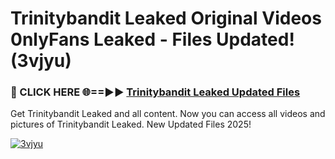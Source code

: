 # Trinitybandit Leaked Original Videos 0nlyFans Leaked - Files Updated! (3vjyu)

<h3>🔴 CLICK HERE 🌐==►► <a href="https://tinyurl.com/2wckxsce" rel="nofollow">Trinitybandit Leaked Updated Files</a></h3>

Get Trinitybandit Leaked and all content. Now you can access all videos and pictures of Trinitybandit Leaked. New Updated Files 2025!

[![3vjyu](https://i.imgur.com/AFduVYN.gif)](https://tinyurl.com/2wckxsce)
